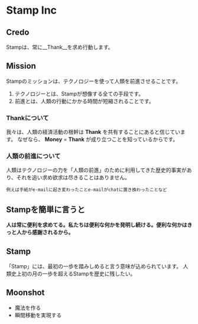 # Stamp Inc

## Credo
Stampは、常に__Thank__を求め行動します。

## Mission
Stampのミッションは、テクノロジーを使って人類を前進させることです。
1. テクノロジーとは、Stampが想像する全ての手段です。
1. 前進とは、人類の行動にかかる時間が短縮されることです。

### Thankについて
我々は、人類の経済活動の根幹は __Thank__ を共有することにあると信じています。
なぜなら、 __Money__ = __Thank__ が成り立つことを知っているからです。

### 人類の前進について
人類はテクノロジーの力を「人類の前進」のために利用してきた歴史的事実があり、それを追い求め欲求は尽きることはありません。

`例えば手紙がe-mailに起き変わったことe-mailがchatに置き換わったことなど`

## Stampを簡単に言うと
__人は常に便利を求めてる。私たちは便利な何かを発明し続ける。便利な何かはきっと人から感謝されるから。__


## Stamp
「Stamp」には、最初の一歩を踏みしめると言う意味が込められています。
人類史上初の月の一歩を超えるStampを歴史に残したい。

## Moonshot
- 魔法を作る
- 瞬間移動を実現する
